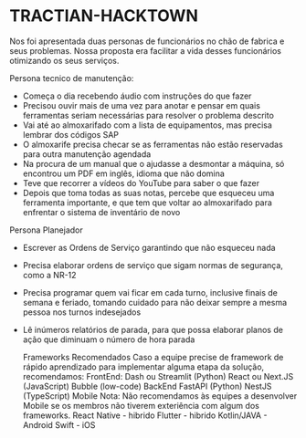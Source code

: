 # TRACTIAN-HACKTOWN
Nos foi apresentada duas personas de funcionários no chão de fabrica e seus problemas. Nossa proposta era facilitar a vida desses funcionários otimizando os seus serviços.

Persona tecnico de manutenção:
- Começa o dia recebendo áudio com instruções do que fazer
- Precisou ouvir mais de uma vez para anotar e pensar em quais ferramentas seriam necessárias para resolver o problema descrito
- Vai até ao almoxarifado com a lista de equipamentos, mas precisa lembrar dos códigos SAP
- O almoxarife precisa checar se as ferramentas não estão reservadas para outra manutenção agendada
- Na procura de um manual que o ajudasse a desmontar a máquina, só encontrou um PDF em inglês, idioma que não domina
- Teve que recorrer a vídeos do YouTube para saber o que fazer
- Depois que toma todas as suas notas, percebe que esqueceu uma ferramenta importante, e que tem que voltar ao almoxarifado para enfrentar o sistema de inventário de novo

Persona Planejador
- Escrever as Ordens de Serviço garantindo que não esqueceu nada
- Precisa elaborar ordens de serviço que sigam normas de segurança, como a NR-12
- Precisa programar quem vai ficar em cada turno, inclusive finais de semana e feriado, tomando cuidado para não deixar sempre a mesma pessoa nos turnos indesejados
- Lê inúmeros relatórios de parada, para que possa elaborar planos de ação que diminuam o número de hora parada

  Frameworks Recomendados
Caso a equipe precise de framework de rápido aprendizado para implementar alguma etapa da solução, recomendamos:
FrontEnd:
Dash ou Streamlit (Python)
React ou Next.JS (JavaScript)
Bubble (low-code)
BackEnd
FastAPI (Python)
NestJS (TypeScript)
Mobile
Nota: Não recomendamos às equipes a desenvolver Mobile se os membros não tiverem exteriência com algum dos frameworks.
React Native - hibrido
Flutter - hibrido
Kotlin/JAVA - Android
Swift - iOS

